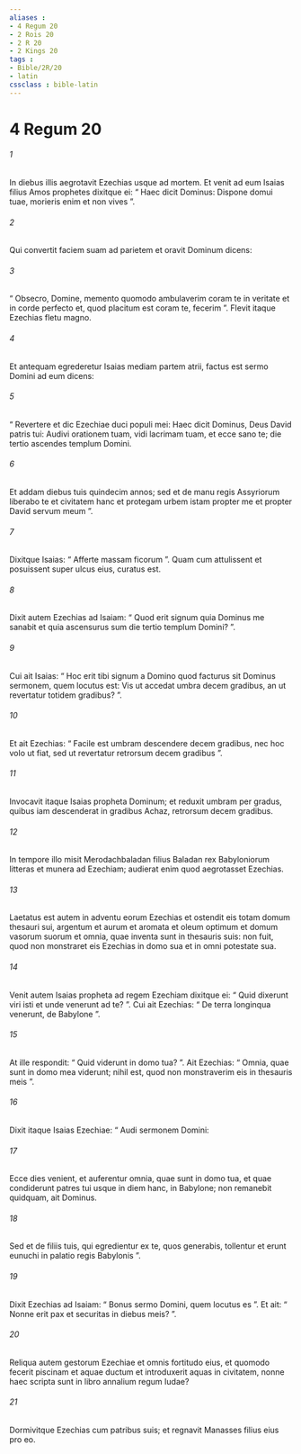 ```yaml
---
aliases : 
- 4 Regum 20
- 2 Rois 20
- 2 R 20
- 2 Kings 20
tags : 
- Bible/2R/20
- latin
cssclass : bible-latin
---
```


# 4 Regum 20

###### 1
In diebus illis aegrotavit Ezechias usque ad mortem. Et venit ad eum Isaias filius Amos prophetes dixitque ei: “ Haec dicit Dominus: Dispone domui tuae, morieris enim et non vives ”. 
###### 2
Qui convertit faciem suam ad parietem et oravit Dominum dicens: 
###### 3
“ Obsecro, Domine, memento quomodo ambulaverim coram te in veritate et in corde perfecto et, quod placitum est coram te, fecerim ”. Flevit itaque Ezechias fletu magno. 
###### 4
Et antequam egrederetur Isaias mediam partem atrii, factus est sermo Domini ad eum dicens: 
###### 5
“ Revertere et dic Ezechiae duci populi mei: Haec dicit Dominus, Deus David patris tui: Audivi orationem tuam, vidi lacrimam tuam, et ecce sano te; die tertio ascendes templum Domini. 
###### 6
Et addam diebus tuis quindecim annos; sed et de manu regis Assyriorum liberabo te et civitatem hanc et protegam urbem istam propter me et propter David servum meum ”. 
###### 7
Dixitque Isaias: “ Afferte massam ficorum ”. Quam cum attulissent et posuissent super ulcus eius, curatus est. 
###### 8
Dixit autem Ezechias ad Isaiam: “ Quod erit signum quia Dominus me sanabit et quia ascensurus sum die tertio templum Domini? ”. 
###### 9
Cui ait Isaias: “ Hoc erit tibi signum a Domino quod facturus sit Dominus sermonem, quem locutus est: Vis ut accedat umbra decem gradibus, an ut revertatur totidem gradibus? ”. 
###### 10
Et ait Ezechias: “ Facile est umbram descendere decem gradibus, nec hoc volo ut fiat, sed ut revertatur retrorsum decem gradibus ”. 
###### 11
Invocavit itaque Isaias propheta Dominum; et reduxit umbram per gradus, quibus iam descenderat in gradibus Achaz, retrorsum decem gradibus.
###### 12
In tempore illo misit Merodachbaladan filius Baladan rex Babyloniorum litteras et munera ad Ezechiam; audierat enim quod aegrotasset Ezechias. 
###### 13
Laetatus est autem in adventu eorum Ezechias et ostendit eis totam domum thesauri sui, argentum et aurum et aromata et oleum optimum et domum vasorum suorum et omnia, quae inventa sunt in thesauris suis: non fuit, quod non monstraret eis Ezechias in domo sua et in omni potestate sua.
###### 14
Venit autem Isaias propheta ad regem Ezechiam dixitque ei: “ Quid dixerunt viri isti et unde venerunt ad te? ”. Cui ait Ezechias: “ De terra longinqua venerunt, de Babylone ”. 
###### 15
At ille respondit: “ Quid viderunt in domo tua? ”. Ait Ezechias: “ Omnia, quae sunt in domo mea viderunt; nihil est, quod non monstraverim eis in thesauris meis ”.
###### 16
Dixit itaque Isaias Ezechiae: “ Audi sermonem Domini: 
###### 17
Ecce dies venient, et auferentur omnia, quae sunt in domo tua, et quae condiderunt patres tui usque in diem hanc, in Babylone; non remanebit quidquam, ait Dominus. 
###### 18
Sed et de filiis tuis, qui egredientur ex te, quos generabis, tollentur et erunt eunuchi in palatio regis Babylonis ”. 
###### 19
Dixit Ezechias ad Isaiam: “ Bonus sermo Domini, quem locutus es ”. Et ait: “ Nonne erit pax et securitas in diebus meis? ”.
###### 20
Reliqua autem gestorum Ezechiae et omnis fortitudo eius, et quomodo fecerit piscinam et aquae ductum et introduxerit aquas in civitatem, nonne haec scripta sunt in libro annalium regum Iudae? 
###### 21
Dormivitque Ezechias cum patribus suis; et regnavit Manasses filius eius pro eo.
